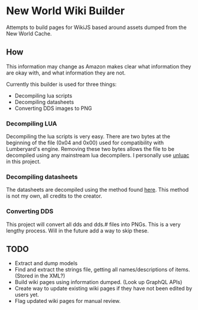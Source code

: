 
# New World Wiki Builder

Attempts to build pages for WikiJS based around assets dumped from the New World Cache.

## How

This information may change as Amazon makes clear what information they are okay with, and what information they are not.

Currently this builder is used for three things:

* Decompiling lua scripts
* Decompiling datasheets
* Converting DDS images to PNG

### Decompiling LUA

Decompiling the lua scripts is very easy.
There are two bytes at the beginning of the file (0x04 and 0x00) used for compatibility with Lumberyard's engine. Removing these two bytes allows the file to be decompiled using any mainstream lua decompilers. I personally use [unluac](https://github.com/HansWessels/unluac) in this project.

### Decompiling datasheets

The datasheets are decompiled using the method found [here](https://gist.github.com/Kattoor/50155a209fae4b19281f219def622b27). This method is not my own, all credits to the creator.

### Converting DDS

This project will convert all dds and dds.# files into PNGs. This is a very lengthy process. Will in the future add a way to skip these.

## TODO

* Extract and dump models
* Find and extract the strings file, getting all names/descriptions of items. (Stored in the XML?)
* Build wiki pages using information dumped. (Look up GraphQL APIs)
* Create way to update existing wiki pages if they have not been edited by users yet.
* Flag updated wiki pages for manual review.
